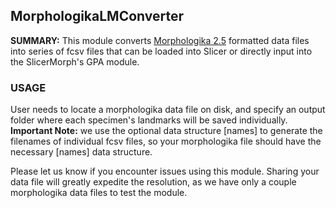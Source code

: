 ## MorphologikaLMConverter
**SUMMARY:** This module converts [Morphologika 2.5](https://sites.google.com/site/hymsfme/downloadmorphologica) formatted data files into series of fcsv files that can be  loaded into Slicer or directly input into the SlicerMorph's GPA module.

### USAGE

User needs to locate a morphologika data file on disk, and specify an output folder where each specimen's landmarks will be saved individually. **Important Note:**  we use the optional data structure [names] to generate the filenames of individual fcsv files, so your morphologika file should have the necessary [names] data structure.

Please let us know if you encounter issues using this module. Sharing your data file will greatly expedite the resolution, as we have only a couple morphologika data files to test the module.
